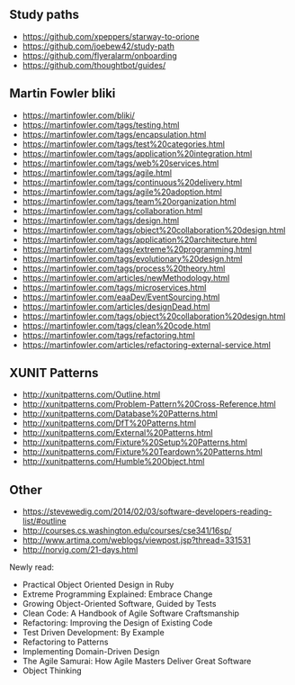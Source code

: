 
## Study paths
- https://github.com/xpeppers/starway-to-orione
- https://github.com/joebew42/study-path
- https://github.com/flyeralarm/onboarding
- https://github.com/thoughtbot/guides/

## Martin Fowler bliki
- https://martinfowler.com/bliki/
- https://martinfowler.com/tags/testing.html
- https://martinfowler.com/tags/encapsulation.html
- https://martinfowler.com/tags/test%20categories.html
- https://martinfowler.com/tags/application%20integration.html
- https://martinfowler.com/tags/web%20services.html
- https://martinfowler.com/tags/agile.html
- https://martinfowler.com/tags/continuous%20delivery.html
- https://martinfowler.com/tags/agile%20adoption.html
- https://martinfowler.com/tags/team%20organization.html
- https://martinfowler.com/tags/collaboration.html
- https://martinfowler.com/tags/design.html
- https://martinfowler.com/tags/object%20collaboration%20design.html
- https://martinfowler.com/tags/application%20architecture.html
- https://martinfowler.com/tags/extreme%20programming.html
- https://martinfowler.com/tags/evolutionary%20design.html
- https://martinfowler.com/tags/process%20theory.html
- https://martinfowler.com/articles/newMethodology.html
- https://martinfowler.com/tags/microservices.html
- https://martinfowler.com/eaaDev/EventSourcing.html
- https://martinfowler.com/articles/designDead.html
- https://martinfowler.com/tags/object%20collaboration%20design.html
- https://martinfowler.com/tags/clean%20code.html
- https://martinfowler.com/tags/refactoring.html
- https://martinfowler.com/articles/refactoring-external-service.html

## XUNIT Patterns
- http://xunitpatterns.com/Outline.html
- http://xunitpatterns.com/Problem-Pattern%20Cross-Reference.html
- http://xunitpatterns.com/Database%20Patterns.html
- http://xunitpatterns.com/DfT%20Patterns.html
- http://xunitpatterns.com/External%20Patterns.html
- http://xunitpatterns.com/Fixture%20Setup%20Patterns.html
- http://xunitpatterns.com/Fixture%20Teardown%20Patterns.html 
- http://xunitpatterns.com/Humble%20Object.html

## Other
- https://stevewedig.com/2014/02/03/software-developers-reading-list/#outline
- http://courses.cs.washington.edu/courses/cse341/16sp/
- http://www.artima.com/weblogs/viewpost.jsp?thread=331531
- http://norvig.com/21-days.html

Newly read:
- Practical Object Oriented Design in Ruby
- Extreme Programming Explained: Embrace Change
- Growing Object-Oriented Software, Guided by Tests
- Clean Code: A Handbook of Agile Software Craftsmanship
- Refactoring: Improving the Design of Existing Code
- Test Driven Development: By Example
- Refactoring to Patterns
- Implementing Domain-Driven Design
- The Agile Samurai: How Agile Masters Deliver Great Software
- Object Thinking
